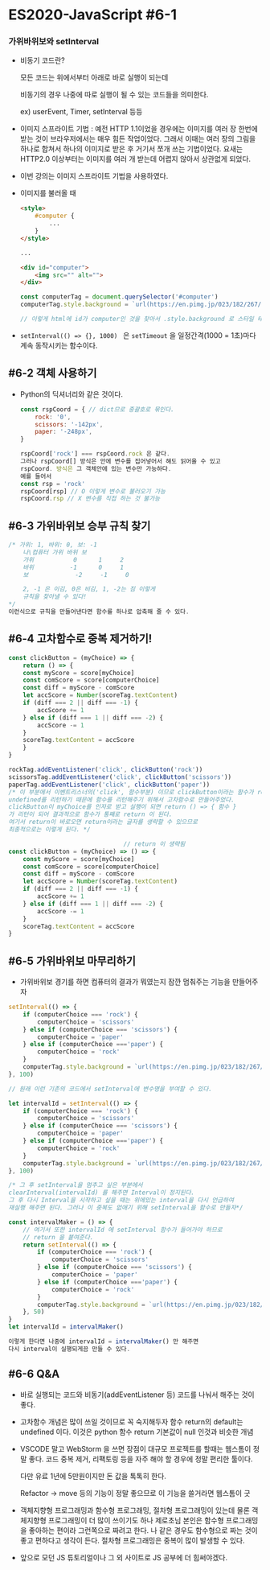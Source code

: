 # ES2020-JavaScript #6-1

### 가위바위보와 setInterval

- 비동기 코드란?

  모든 코드는 위에서부터 아래로 바로 실행이 되는데 

  비동기의 경우 나중에 따로 실행이 될 수 있는 코드들을 의미한다.

  ex) userEvent, Timer, setInterval 등등 

- 이미지 스프라이트 기법 : 예전 HTTP 1.1이었을 경우에는 이미지를 여러 장 한번에 받는 것이 브라우저에서는 매우 힘든 작업이었다. 그래서 이때는 여러 장의 그림을 하나로 합쳐서 하나의 이미지로 받은 후 거기서 쪼개 쓰는 기법이었다. 요새는 HTTP2.0 이상부터는 이미지를 여러 개 받는데 어렵지 않아서 상관없게 되었다.

- 이번 강의는 이미지 스프라이트 기법을 사용하였다.

- 이미지를 불러올 때

  ```html
  <style>
      #computer {
          ...
      }
  </style>
  
  ...
  
  <div id="computer">
      <img src="" alt="">
  </div>
  ```

  

  ```javascript
  const computerTag = document.querySelector('#computer')
  computerTag.style.background = `url(https://en.pimg.jp/023/182/267/1/23182267.jpg)  0 0`
  
  // 이렇게 html에 id가 computer인 것을 찾아서 .style.background 로 스타일 태그에 접근하여 background를 `url(주소)` 로 나타내었다.
  ```

- `setInterval(() => {}, 1000) ` 은 `setTimeout` 을 일정간격(1000 = 1초)마다 계속 동작시키는 함수이다. 



## #6-2 객체 사용하기

- Python의 딕셔너리와 같은 것이다.

  ```javascript
  const rspCoord = { // dict므로 중괄호로 묶인다.
      rock: '0',
      scissors: '-142px',
      paper: '-248px',
  }
  
  rspCoord['rock'] === rspCoord.rock 은 같다.
  그러나 rspCoord[] 방식은 안에 변수를 집어넣어서 해도 읽어올 수 있고
  rspCoord. 방식은 그 객체안에 있는 변수만 가능하다.
  예를 들어서
  const rsp = 'rock'
  rspCoord[rsp] // O 이렇게 변수로 불러오기 가능
  rspCoord.rsp // X 변수를 직접 하는 것 불가능
  ```



## #6-3 가위바위보 승부 규칙 찾기

```javascript
/* 가위: 1, 바위: 0, 보: -1
    나\컴퓨터 가위 바위 보
    가위           0      1     2
    바위          -1      0     1
    보             -2     -1     0

    2, -1 은 이김, 0은 비김, 1, -2는 짐 이렇게
    규칙을 찾아낼 수 있다!
*/
이런식으로 규칙을 만들어낸다면 함수를 하나로 압축해 줄 수 있다.
```



## #6-4 고차함수로 중복 제거하기!

```javascript
const clickButton = (myChoice) => {
    return () => {
    const myScore = score[myChoice]
    const comScore = score[computerChoice]
    const diff = myScore - comScore
    let accScore = Number(scoreTag.textContent)
    if (diff === 2 || diff === -1) {
        accScore += 1
    } else if (diff === 1 || diff === -2) {
        accScore -= 1
    }
    scoreTag.textContent = accScore
    }
}

rockTag.addEventListener('click', clickButton('rock'))
scissorsTag.addEventListener('click', clickButton('scissors'))
paperTag.addEventListener('click', clickButton('paper'))
/* 이 부분에서 이벤트리스너의('click', 함수부분) 이므로 clickButton이라는 함수가 return 하는 것이 함수여야 한다. 평상 시 함수는 return 값이 없으면
undefined를 리턴하기 때문에 함수를 리턴해주기 위해서 고차함수로 만들어주었다.
clickButton이 myChoice를 인자로 받고 실행이 되면 return () => { 함수 }
가 리턴이 되어 결과적으로 함수가 통째로 return 이 된다.
여기서 return이 바로오면 return이라는 글자를 생략할 수 있으므로
최종적으로는 이렇게 된다. */

								// return 이 생략됨
const clickButton = (myChoice) => () => {
    const myScore = score[myChoice]
    const comScore = score[computerChoice]
    const diff = myScore - comScore
    let accScore = Number(scoreTag.textContent)
    if (diff === 2 || diff === -1) {
        accScore += 1
    } else if (diff === 1 || diff === -2) {
        accScore -= 1
    }
    scoreTag.textContent = accScore
}

```



## #6-5 가위바위보 마무리하기

- 가위바위보 경기를 하면 컴퓨터의 결과가 뭐였는지 잠깐 멈춰주는 기능을 만들어주자

```javascript
setInterval(() => {
    if (computerChoice === 'rock') {
        computerChoice = 'scissors'
    } else if (computerChoice === 'scissors') {
        computerChoice = 'paper'
    } else if (computerChoice ==='paper') {
        computerChoice = 'rock'
    }
    computerTag.style.background = `url(https://en.pimg.jp/023/182/267/1/23182267.jpg)  ${rspCoord[computerChoice]} 0`
}, 100)

// 원래 이런 기존의 코드에서 setInterval에 변수명을 부여할 수 있다.

let intervalId = setInterval(() => {
    if (computerChoice === 'rock') {
        computerChoice = 'scissors'
    } else if (computerChoice === 'scissors') {
        computerChoice = 'paper'
    } else if (computerChoice ==='paper') {
        computerChoice = 'rock'
    }
    computerTag.style.background = `url(https://en.pimg.jp/023/182/267/1/23182267.jpg)  ${rspCoord[computerChoice]} 0`
}, 100)

/* 그 후 setInterval을 멈추고 싶은 부분에서
clearInterval(intervalId) 를 해주면 Interval이 정지된다.
그 후 다시 Interval을 시작하고 싶을 때는 위에있는 interval을 다시 언급하여
재실행 해주면 된다. 그러나 이 중복도 없애기 위해 setInterval을 함수로 만들자*/

const intervalMaker = () => {
    // 여기서 또한 intervalId 에 setInterval 함수가 들어가야 하므로
    // return 을 붙여준다.
    return setInterval(() => {
        if (computerChoice === 'rock') {
            computerChoice = 'scissors'
        } else if (computerChoice === 'scissors') {
            computerChoice = 'paper'
        } else if (computerChoice ==='paper') {
            computerChoice = 'rock'
        }
        computerTag.style.background = `url(https://en.pimg.jp/023/182/267/1/23182267.jpg)  ${rspCoord[computerChoice]} 0`
    }, 50)
}
let intervalId = intervalMaker()

이렇게 한다면 나중에 intervalId = intervalMaker() 만 해주면
다시 interval이 실행되게끔 만들 수 있다.
```



## #6-6 Q&A

- 바로 실행되는 코드와 비동기(addEventListener 등) 코드를 나눠서 해주는 것이 좋다.

- 고차함수 개념은 많이 쓰일 것이므로 꼭 숙지해두자 함수 return의 default는 undefined 이다. 이것은 python 함수 return 기본값이 null 인것과 비슷한 개념

- VSCODE 말고 WebStorm 을 쓰면 장점이 대규모 프로젝트를 할때는 웹스톰이 정말 좋다. 코드 중복 제거, 리팩토링 등을 자주 해야 할 경우에 정말 편리한 툴이다.

  다만 유료 1년에 5만원이지만 돈 값을 톡톡히 한다.

  Refactor -> move 등의 기능이 정말 좋으므로 이 기능을 쓸거라면 웹스톰이 굿

- 객체지향형 프로그래밍과 함수형 프로그래밍, 절차형 프로그래밍이 있는데 물론 객체지향형 프로그래밍이 더 많이 쓰이기도 하나 제로초님 본인은 함수형 프로그래밍을 좋아하는 편이라 그런쪽으로 짜려고 한다. 나 같은 경우도 함수형으로 짜는 것이 좋고 편하다고 생각이 든다. 절차형 프로그래밍은 중복이 많이 발생할 수 있다.

- 앞으로 모던 JS 튜토리얼이나 그 외 사이트로 JS 공부에 더 힘써야겠다.